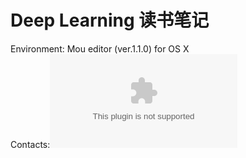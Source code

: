 # Deep Learning 读书笔记

Environment: Mou editor (ver.1.1.0) for OS X<br>
Contacts:![447974102@qq.com](447974102@qq.com)
